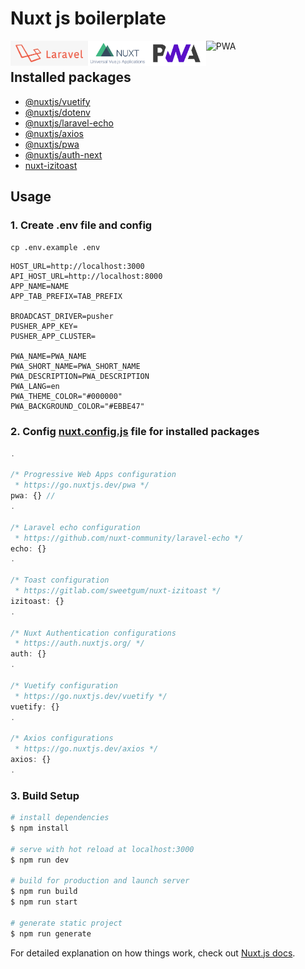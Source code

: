 # Nuxt js boilerplate

<a href="https://laravel.com/" target="_blank">
<img align="left" alt="Laravel" height="40" src="https://github.com/jalallinux/jalallinux/raw/master/assets/icon_laravel.jpg" />
</a>

<a href="https://nuxtjs.org/" target="_blank">
<img align="left" alt="NuxtJs" height="40" src="https://github.com/jalallinux/jalallinux/raw/master/assets/icon_nuxt.png" />
</a>

<a href="https://web.dev/progressive-web-apps/" target="_blank">
<img align="left" alt="PWA" height="40" src="https://github.com/jalallinux/jalallinux/raw/master/assets/icon_pwa.png" />
</a>

<a href="https://vuetifyjs.com/" target="_blank">
<img align="left" alt="PWA" height="40" src="https://res.cloudinary.com/practicaldev/image/fetch/s--i4QUYWJr--/c_imagga_scale,f_auto,fl_progressive,h_900,q_auto,w_1600/https://thepracticaldev.s3.amazonaws.com/i/9qypxdkcnrvkzqhxeo59.png" />
</a>
<br />

## Installed packages
- [@nuxtjs/vuetify](https://go.nuxtjs.dev/vuetify)
- [@nuxtjs/dotenv](https://github.com/nuxt-community/dotenv-module)
- [@nuxtjs/laravel-echo](https://github.com/nuxt-community/laravel-echo)
- [@nuxtjs/axios](https://go.nuxtjs.dev/axios)
- [@nuxtjs/pwa](https://go.nuxtjs.dev/pwa)
- [@nuxtjs/auth-next](https://auth.nuxtjs.org/)
- [nuxt-izitoast](https://gitlab.com/sweetgum/nuxt-izitoast)

## Usage

### 1. Create .env file and config
`cp .env.example .env`
```dotenv
HOST_URL=http://localhost:3000
API_HOST_URL=http://localhost:8000
APP_NAME=NAME
APP_TAB_PREFIX=TAB_PREFIX

BROADCAST_DRIVER=pusher
PUSHER_APP_KEY=
PUSHER_APP_CLUSTER=

PWA_NAME=PWA_NAME
PWA_SHORT_NAME=PWA_SHORT_NAME
PWA_DESCRIPTION=PWA_DESCRIPTION
PWA_LANG=en
PWA_THEME_COLOR="#000000"
PWA_BACKGROUND_COLOR="#EBBE47"
```

### 2. Config [nuxt.config.js](./nuxt.config.js) file for installed packages
```js
.

/* Progressive Web Apps configuration
 * https://go.nuxtjs.dev/pwa */
pwa: {} // 
.

/* Laravel echo configuration
 * https://github.com/nuxt-community/laravel-echo */
echo: {}
.

/* Toast configuration
 * https://gitlab.com/sweetgum/nuxt-izitoast */
izitoast: {}
.

/* Nuxt Authentication configurations
 * https://auth.nuxtjs.org/ */
auth: {}
.

/* Vuetify configuration
 * https://go.nuxtjs.dev/vuetify */
vuetify: {}
.

/* Axios configurations
 * https://go.nuxtjs.dev/axios */
axios: {}
.
```



### 3. Build Setup

```bash
# install dependencies
$ npm install

# serve with hot reload at localhost:3000
$ npm run dev

# build for production and launch server
$ npm run build
$ npm run start

# generate static project
$ npm run generate
```

For detailed explanation on how things work, check out [Nuxt.js docs](https://nuxtjs.org).
